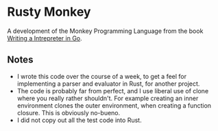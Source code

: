 # Rusty Monkey

A development of the Monkey Programming Language from the book 
[Writing a Intrepreter in Go](https://interpreterbook.com/).

## Notes
- I wrote this code over the course of a week, to get a feel for implementing a 
 parser and evaluator in Rust, for another project.
- The code is probably far from perfect, and I use liberal use of clone where you
 really rather shouldn't. For example creating an inner environment clones the 
outer environment, when creating a function closure. This is obviously no-bueno.
- I did not copy out all the test code into Rust.